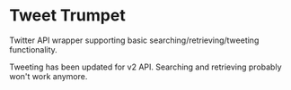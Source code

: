 # Tweet Trumpet

Twitter API wrapper supporting basic searching/retrieving/tweeting functionality.

Tweeting has been updated for v2 API. Searching and retrieving probably won't work anymore.
